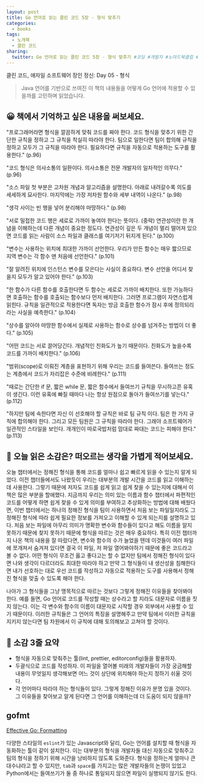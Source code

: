 ```yaml
---
layout: post
title: Go 언어로 읽는 클린 코드 5장 - 형식 맞추기
categories:
  - books
tags:
  - 노개북
  - 클린 코드
sharing:
  twitter: Go 언어로 읽는 클린 코드 5장 - 형식 맞추기 #코딩 #개발자 #노마드북클럽 #노개북
---
```


클린 코드, 애자일 소프트웨어 장인 정신: Day 05 - 형식

> Java 언어를 기반으로 쓰여진 이 책의 내용들을 어떻게 Go 언어에 적용할 수 있을까를 고민하며 읽었습니다.

## 😀 책에서 기억하고 싶은 내용을 써보세요.

"프로그래머라면 형식을 깔끔하게 맞춰 코드를 짜야 한다. 코드 형식을 맞추기 위한 간단한 규칙을 정하고 그 규칙을 착실히 따라야 한다. 팀으로 일한다면 팀이 합의해 규칙을 정하고 모두가 그 규칙을 따라야 한다. 필요하다면 규칙을 자동으로 적용하는 도구를 활용한다." (p.96)

"코드 형식은 의사소통의 일환이다. 의사소통은 전문 개발자의 일차적인 의무다." (p.96)

"소스 파일 첫 부분은 고차원 개념과 알고리즘을 설명한다. 아래로 내려갈수록 의도를 세세하게 묘사한다. 마지막에는 가장 저차원 함수와 세부 내역이 나온다." (p.98)

"생각 사이는 빈 행을 넣어 분리해야 마땅하다." (p.98)

"서로 밀접한 코드 행은 세로로 가까이 놓여야 한다는 뜻이다. (중략) 연관성이란 한 개념을 이해하는데 다른 개념이 중요한 정도다. 연관성이 깊은 두 개념이 멀리 떨어져 있으면 코드를 읽는 사람이 소스 파일과 클래스를 여기저기 뒤지게 된다." (p.100)

"변수는 사용하는 위치에 최대한 가까이 선언한다. 우리가 만든 함수는 매우 짧으므로 지역 변수는 각 함수 맨 처음에 선언한다." (p.101)

"잘 알려진 위치에 인스턴스 변수를 모은다는 사실이 중요하다. 변수 선언을 어디서 찾을지 모두가 알고 있어야 한다." (p.103)

"한 함수가 다른 함수를 호출한다면 두 함수는 세로로 가까이 배치한다. 또한 가능하다면 호출하는 함수를 호출되는 함수보다 먼저 배치한다. 그러면 프로그램이 자연스럽게 읽힌다. 규칙을 일관적으로 적용한다면 독자는 방금 호출한 함수가 잠시 후에 정의되리라는 사실을 예측한다." (p.104)

"상수를 알아야 마땅한 함수에서 실제로 사용하는 함수로 상수를 넘겨주는 방법이 더 좋다." (p.105)

"어떤 코드는 서로 끌어당긴다. 개념적인 친화도가 높기 때문이다. 친화도가 높을수록 코드를 가까이 배치한다." (p.106)

"범위(scope)로 이뤄진 계층을 표현하기 위해 우리는 코드를 들여쓴다. 들여쓰는 정도는 계층에서 코드가 자리잡은 수준에 비례한다." (p.111)

"때로는 간단한 if 문, 짧은 while 문, 짧은 함수에서 들여쓰기 규칙을 무시하고픈 유혹이 생긴다. 이런 유혹에 빠질 때마다 나는 항상 원점으로 돌아가 들여쓰기를 넣는다." (p.112)

"하지만 팀에 속한다면 자신 이 선호해야 할 규칙은 바로 팀 규칙 이다. 팀은 한 가지 규칙에 합의해야 한다. 그리고 모든 팀원은 그 규칙을 따라야 한다. 그래야 소프트웨어가 일관적인 스타일을 보인다. 개개인이 따로국밥처럼 맘대로 짜대는 코드는 피해야 한다." (p.113)

## 🤔 오늘 읽은 소감은? 떠오르는 생각을 가볍게 적어보세요.

오늘 챕터에서는 정해진 형식을 통해 코드를 얼마나 쉽고 빠르게 읽을 수 있는지 알게 되었다. 이전 챕터들에서도 나왔듯이 우리는 대부분의 개발 시간을 코드를 읽고 이해하는데 사용한다. 그렇기 때문에 저자도 코드를 쉽게 읽고 쉽게 찾을 수 있는지에 대해서 이 책은 많은 부분을 할애했다. 지금까지 우리는 의미 있는 이름과 함수 챕터에서 파편적인 코드를 어떻게 하면 쉽게 찾을 수 있게 의미를 부여하고 추상화하는 방법에 대해 배웠다면, 이번 챕터에서는 하나의 정해진 형식을 팀이 사용하면서 처음 보는 파일일지라도 그 정해진 형식에 따라 쉽게 필요한 정보를 가져오고 이해할 수 있게 되는지를 설명하고 있다. 처음 보는 파일에 아무리 의미가 명확한 변수와 함수들이 있다고 해도 이름을 알지 못하기 때문에 찾지 못하기 때문에 형식을 따르는 것은 매우 중요하다. 특히 이전 챕터까지 나온 책의 내용을 잘 따랐다면, 변수와 함수의 수가 늘었을 텐데 이것들이 여러 파일에 쪼개져서 숨겨져 있다면 결국 이 파일, 저 파일 열어봐야하기 때문에 좋은 코드라고 볼 수 없다. 어떤 형식이 무조건 옳고 좋다고는 할 수 없지만 팀에서 정해진 형식이 있다면 나와 생각이 다르더라도 최대한 따라야 하고 만약 그 형식들이 내 생산성을 침해한다면 내가 선호하는 대로 우선 코드를 작성하고 자동으로 적용하는 도구를 사용해서 정해진 형식을 맞출 수 있도록 해야 한다.

나아가 그 형식들을 그냥 맹목적으로 따르는 것보다 그렇게 정해진 이유들을 찾아봐야 한다. 예를 들면, Go 언어로 코드를 작성할 때는 상수라고 할 지라도 대문자로 이름을 짓지 않는다. 이는 각 변수와 함수의 이름이 대문자로 시작할 경우 외부에서 사용할 수 있기 때문이다. 이러한 규칙들은 그 언어의 특징을 설명해주고 만약 팀에서 이러한 규칙을 지키지 않는다면 팀 차원에서 이 규칙에 대해 토의해보고 고쳐야 할 것이다.

## 👀 소감 3줄 요약

- 형식을 자동으로 맞춰주는 툴(lint, prettier, editorconfig)들을 활용하자.
- 두괄식으로 코드를 작성하자. 이 파일을 열어볼 미래의 개발자들이 가장 궁금해할 내용이 무엇일지 생각해보면 어느 것이 상단에 위치해야 하는지 정하기 쉬울 것이다.
- 각 언어마다 따라야 하는 형식들이 있다. 그렇게 정해진 이유가 분명 있을 것이다. 그 이유들을 찾아보고 알게 된다면 그 언어를 이해하는데 더 도움이 되지 않을까?

## gofmt

[Effective Go: Formatting](https://go.dev/doc/effective_go#formatting)

다양한 스타일의 `eslint`가 있는 Javascript와 달리, Go는 언어를 설치할 때 형식을 자동화하는 툴이 같이 설치한다. 이는 대부분의 형식을 개발자들 대신 자동으로 맞춰주고 팀의 형식을 정하기 위해 시간을 낭비하지 않도록 도와준다. 형식을 정하는게 얼마나 큰 대수냐라고 할 수 있지만, `tab`과 `space`를 가지고는 많은 개발자들의 논쟁이 있었고 Python에서는 들여쓰기가 둘 중 하나로 통일되지 않으면 파일이 실행되지 않기도 한다. 